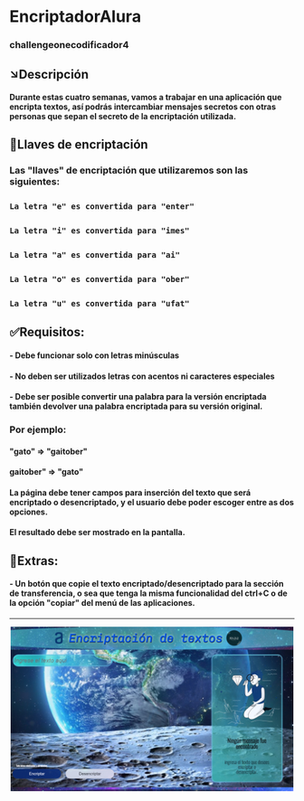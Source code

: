 
# EncriptadorAlura
### challengeonecodificador4

## ↘Descripción

#### Durante estas cuatro semanas, vamos a trabajar en una aplicación que encripta textos, así podrás intercambiar mensajes secretos con otras personas que sepan el secreto de la encriptación utilizada.

## 🔐Llaves de encriptación

### Las "llaves" de encriptación que utilizaremos son las siguientes:

### `La letra "e" es convertida para "enter"`
### `La letra "i" es convertida para "imes"`
### `La letra "a" es convertida para "ai"`
### `La letra "o" es convertida para "ober"`
### `La letra "u" es convertida para "ufat"`

## ✅Requisitos:
#### - Debe funcionar solo con letras minúsculas
#### - No deben ser utilizados letras con acentos ni caracteres especiales
#### - Debe ser posible convertir una palabra para la versión encriptada también devolver una palabra encriptada para su versión original.

### Por ejemplo:
#### "gato" => "gaitober"
#### gaitober" => "gato"

#### La página debe tener campos para inserción del texto que será encriptado o desencriptado, y el usuario debe poder escoger entre as dos opciones.
#### El resultado debe ser mostrado en la pantalla.

## 👀Extras:
#### - Un botón que copie el texto encriptado/desencriptado para la sección de transferencia, o sea que tenga la misma funcionalidad del ctrl+C o de la opción "copiar" del menú de las aplicaciones.
---
<p align="center" >
     <img width="500" heigth="200" src="img/pantalla.png">
</p>